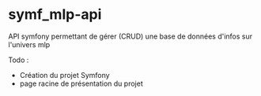 # symf_mlp-api
API symfony permettant de gérer (CRUD) une base de données d'infos sur l'univers mlp

Todo :
- Création du projet Symfony
- page racine de présentation du projet 
